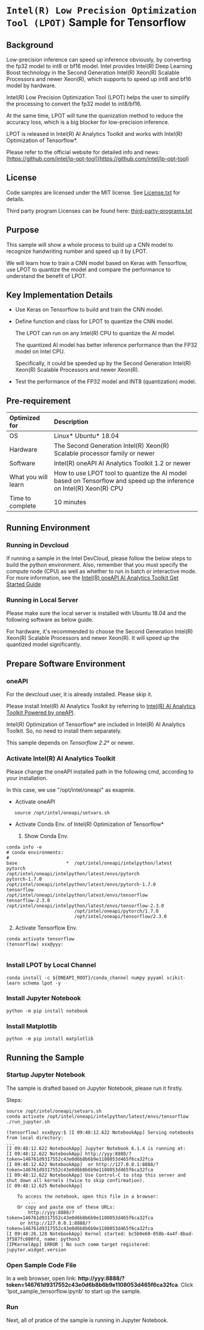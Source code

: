 # `Intel(R) Low Precision Optimization Tool (LPOT)` Sample for Tensorflow

## Background
Low-precision inference can speed up inference obviously, by converting the fp32 model to int8 or bf16 model. Intel provides Intel(R) Deep Learning Boost technology in the Second Generation Intel(R) Xeon(R) Scalable Processors and newer Xeon(R), which supports to speed up int8 and bf16 model by hardware.

Intel(R) Low Precision Optimization Tool (LPOT) helps the user to simplify the processing to convert the fp32 model to int8/bf16.

At the same time, LPOT will tune the quanization method to reduce the accuracy loss, which is a big blocker for low-precision inference.

LPOT is released in Intel(R) AI Analytics Toolkit and works with Intel(R) Optimization of Tensorflow*.

Please refer to the official website for detailed info and news: [https://github.com/intel/lp-opt-tool](https://github.com/intel/lp-opt-tool)

## License

Code samples are licensed under the MIT license. See
[License.txt](https://github.com/oneapi-src/oneAPI-samples/blob/master/License.txt) for details.

Third party program Licenses can be found here: [third-party-programs.txt](https://github.com/oneapi-src/oneAPI-samples/blob/master/third-party-programs.txt)

## Purpose
This sample will show a whole process to build up a CNN model to recognize handwriting number and speed up it by LPOT.

We will learn how to train a CNN model based on Keras with Tensorflow, use LPOT to quantize the model and compare the performance to understand the benefit of LPOT.

## Key Implementation Details

- Use Keras on Tensorflow to build and train the CNN model.


- Define function and class for LPOT to quantize the CNN model.

  The LPOT can run on any Intel(R) CPU to quantize the AI model.
  
  The quantized AI model has better inference performance than the FP32 model on Intel CPU.
  
  Specifically, it could be speeded up by the Second Generation Intel(R) Xeon(R) Scalable Processors and newer Xeon(R).
  
  
- Test the performance of the FP32 model and INT8 (quantization) model.


## Pre-requirement

| Optimized for                     | Description
|:---                               |:---
| OS                                | Linux* Ubuntu* 18.04 
| Hardware                          | The Second Generation Intel(R) Xeon(R) Scalable processor family or newer
| Software                          | Intel(R) oneAPI AI Analytics Toolkit 1.2 or newer
| What you will learn               | How to use LPOT tool to quantize the AI model based on Tensorflow and speed up the inference on Intel(R) Xeon(R) CPU
| Time to complete                  | 10 minutes

## Running Environment

### Running in Devcloud

If running a sample in the Intel DevCloud, please follow the below steps to build the python environment. Also, remember that you must specify the compute node (CPU) as well as whether to run in batch or interactive mode. For more information, see the [Intel(R) oneAPI AI Analytics Toolkit Get Started Guide](https://devcloud.intel.com/oneapi/get-started/analytics-toolkit/)

### Running in Local Server

Please make sure the local server is installed with Ubuntu 18.04 and the following software as below guide.

For hardware, it's recommended to choose the Second Generation Intel(R) Xeon(R) Scalable Processors and newer Xeon(R). It will speed up the quantized model significantly. 

## Prepare Software Environment


### oneAPI

For the devcloud user, it is already installed. Please skip it.

Please install Intel(R) AI Analytics Toolkit by referring to [Intel(R) AI Analytics Toolkit Powered by oneAPI](
https://software.intel.com/content/www/us/en/develop/articles/installation-guide-for-intel-oneapi-toolkits.html). 


Intel(R) Optimization of Tensorflow* are included in Intel(R) AI Analytics Toolkit. So, no need to install them separately.

This sample depends on **Tensorflow* 2.2** or newer.

### Activate Intel(R) AI Analytics Toolkit

Please change the oneAPI installed path in the following cmd, according to your installation.

In this case, we use "/opt/intel/oneapi" as exapmle.

- Activate oneAPI

```
   source /opt/intel/oneapi/setvars.sh
```

- Activate Conda Env. of Intel(R) Optimization of Tensorflow*

  1. Show Conda Env.
  
```
conda info -e
# conda environments:
#                        
base                  *  /opt/intel/oneapi/intelpython/latest
pytorch                  /opt/intel/oneapi/intelpython/latest/envs/pytorch
pytorch-1.7.0            /opt/intel/oneapi/intelpython/latest/envs/pytorch-1.7.0
tensorflow               /opt/intel/oneapi/intelpython/latest/envs/tensorflow
tensorflow-2.3.0         /opt/intel/oneapi/intelpython/latest/envs/tensorflow-2.3.0
                         /opt/intel/oneapi/pytorch/1.7.0
                         /opt/intel/oneapi/tensorflow/2.3.0
```

  2. Activate Tensorflow Env.
  
```
conda activate tensorflow
(tensorflow) xxx@yyy:
            
```

### Install LPOT by Local Channel

```
conda install -c ${ONEAPI_ROOT}/conda_channel numpy pyyaml scikit-learn schema lpot -y
```

### Install Jupyter Notebook

```
python -m pip install notebook
```

### Install Matplotlib

```
python -m pip install matplotlib
```

## Running the Sample

### Startup Jupyter Notebook

The sample is drafted based on Jupyter Notebook, please run it firstly.

Steps:

```
source /opt/intel/oneapi/setvars.sh
conda activate /opt/intel/oneapi/intelpython/latest/envs/tensorflow
./run_jupyter.sh 

(tensorflow) xxx@yyy:$ [I 09:48:12.622 NotebookApp] Serving notebooks from local directory: 
...
[I 09:48:12.622 NotebookApp] Jupyter Notebook 6.1.4 is running at:
[I 09:48:12.622 NotebookApp] http://yyy:8888/?token=146761d9317552c43e0d6b8b6b9e1108053d465f6ca32fca
[I 09:48:12.622 NotebookApp]  or http://127.0.0.1:8888/?token=146761d9317552c43e0d6b8b6b9e1108053d465f6ca32fca
[I 09:48:12.622 NotebookApp] Use Control-C to stop this server and shut down all kernels (twice to skip confirmation).
[C 09:48:12.625 NotebookApp] 
    
    To access the notebook, open this file in a browser:
        ...
    Or copy and paste one of these URLs:
        http://yyy:8888/?token=146761d9317552c43e0d6b8b6b9e1108053d465f6ca32fca
     or http://127.0.0.1:8888/?token=146761d9317552c43e0d6b8b6b9e1108053d465f6ca32fca
[I 09:48:26.128 NotebookApp] Kernel started: bc5b0e60-058b-4a4f-8bad-3f587fc080fd, name: python3
[IPKernelApp] ERROR | No such comm target registered: jupyter.widget.version

```

### Open Sample Code File

In a web browser, open link: **http://yyy:8888/?token=146761d9317552c43e0d6b8b6b9e1108053d465f6ca32fca**. Click 'lpot_sample_tensorflow.ipynb' to start up the sample.

### Run

Next, all of pratice of the sample is running in Jupyter Notebook.

